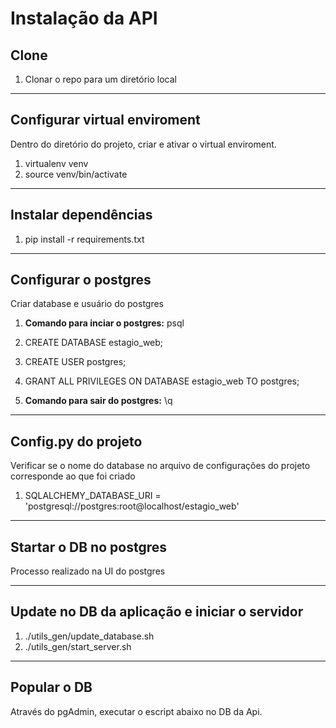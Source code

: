 # Instalação da API


## Clone

1. Clonar o repo para um diretório local

---

## Configurar virtual enviroment

Dentro do diretório do projeto, criar e ativar o virtual enviroment.

1. virtualenv venv
2. source venv/bin/activate

---

## Instalar dependências

1. pip install -r requirements.txt

---

## Configurar o postgres

Criar database e usuário do postgres

1. **Comando para inciar o postgres:** psql

2. CREATE DATABASE estagio_web;
3. CREATE USER postgres;
4. GRANT ALL PRIVILEGES ON DATABASE estagio_web TO postgres;

5. **Comando para sair do postgres:** \q

---

## Config.py do projeto

Verificar se o nome do database no arquivo de configurações do projeto corresponde ao que foi criado

1. SQLALCHEMY_DATABASE_URI = 'postgresql://postgres:root@localhost/estagio_web'

---

## Startar o DB no postgres

Processo realizado na UI do postgres

---

## Update no DB da aplicação e iniciar o servidor

1. ./utils_gen/update_database.sh
2. ./utils_gen/start_server.sh 

---

## Popular o DB

Através do pgAdmin, executar o escript abaixo no DB da Api.

